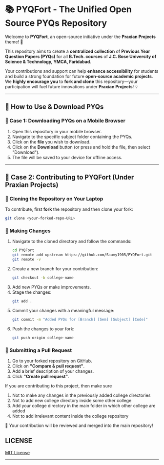 # 📚 PYQFort - The Unified Open Source PYQs Repository

Welcome to **PYQFort**, an open-source initiative under the **Praxian Projects** theme! 🚀

This repository aims to create a **centralized collection** of **Previous Year Question Papers (PYQs)** for all **B.Tech. courses** of **J.C. Bose University of Science & Technology, YMCA, Faridabad**.

Your contributions and support can help **enhance accessibility** for students and build a strong foundation for future **open-source academic projects**. We **highly encourage you** to **fork and clone** this repository—your participation will fuel future innovations under **Praxian Projects**! 💡

---

## 🔽 How to Use & Download PYQs

### 📱 Case 1: Downloading PYQs on a Mobile Browser
1. Open this repository in your mobile browser.
2. Navigate to the specific subject folder containing the PYQs.
3. Click on the **file** you wish to download.
4. Click on the **Download** button (or press and hold the file, then select "Download").
5. The file will be saved to your device for offline access.

---
## 🌟 Case 2: Contributing to PYQFort (Under Praxian Projects)

### 🔄 Cloning the Repository on Your Laptop
To contribute, first **fork** the repository and then clone your fork:
```sh
git clone <your-forked-repo-URL>
```

### 📂 Making Changes
1. Navigate to the cloned directory and follow the commands:
   ```sh
   cd PYQFort
   git remote add upstream https://github.com/Saumy1905/PYQFort.git
   git remote -v
   ```
2. Create a new branch for your contribution:
   ```sh
   git checkout -b college-name
   ```
3. Add new PYQs or make improvements.
4. Stage the changes:
   ```sh
   git add .
   ```
5. Commit your changes with a meaningful message:
   ```sh
   git commit -m "Added PYQs for [Branch] [Sem] [Subject] [Code]"
   ```
6. Push the changes to your fork:
   ```sh
   git push origin college-name
   ```

### 🔄 Submitting a Pull Request
1. Go to your forked repository on GitHub.
2. Click on **"Compare & pull request"**.
3. Add a brief description of your changes.
4. Click **"Create pull request"**.

If you are contributing to this project, then make sure 

1. Not to make any changes in the previously added college directories
2. Not to add new college directory inside some other college
3. Add your college directory in the main folder in which other college are added
4. Not to add irrelevant content inside the college repository

🚀 Your contribution will be reviewed and merged into the main repository!

## LICENSE

[MIT License](LICENSE)

---
